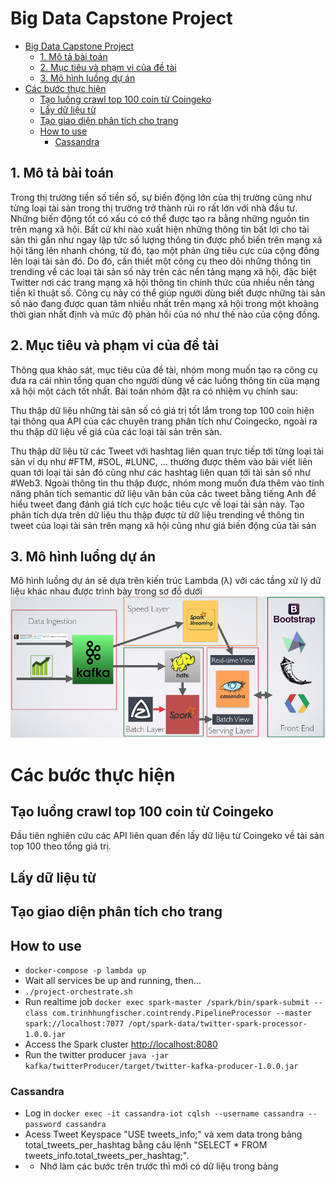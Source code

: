 # Big Data Capstone Project

- [Big Data Capstone Project](#big-data-capstone-project)
  - [1. Mô tả bài toán](#1-mô-tả-bài-toán)
  - [2. Mục tiêu và phạm vi của đề tài](#2-mục-tiêu-và-phạm-vi-của-đề-tài)
  - [3. Mô hình luồng dự án](#3-mô-hình-luồng-dự-án)
- [Các bước thực hiện](#các-bước-thực-hiện)
  - [Tạo luồng crawl top 100 coin từ Coingeko](#tạo-luồng-crawl-top-100-coin-từ-coingeko)
  - [Lấy dữ liệu từ](#lấy-dữ-liệu-từ)
  - [Tạo giao diện phân tích cho trang](#tạo-giao-diện-phân-tích-cho-trang)
  - [How to use](#how-to-use)
    - [Cassandra](#cassandra)

## 1. Mô tả bài toán

Trong thị trường tiền số tiền số, sự biến động lớn của thị trường cũng như từng loại tài sản trong thị trường trở thành rủi ro rất lớn với nhà đầu tư. Những biến động tốt có xấu có có thể được tạo ra bằng những nguồn tin trên mạng xã hội. Bất cứ khi nào xuất hiện những thông tin bất lợi cho tài sản thì gần như ngay lập tức số lượng thông tin được phổ biến trên mạng xã hội tăng lên nhanh chóng, từ đó, tạo một phản ứng tiêu cực của cộng đồng lên loại tài sản đó. Do đó, cần thiết một công cụ theo dõi những thông tin trending về các loại tài sản số này trên các nền tảng mạng xã hội, đặc biệt Twitter nơi các trang mạng xã hội thông tin chính thức của nhiều nền tảng tiền kĩ thuật số. Công cụ này có thể giúp người dùng biết được những tài sản số nào đang được quan tâm nhiều nhất trên mạng xã hội trong một khoảng thời gian nhất định và mức độ phản hồi của nó như thế nào của cộng đồng.

## 2. Mục tiêu và phạm vi của đề tài
Thông qua khảo sát, mục tiêu của đề tài, nhóm mong muốn tạo ra công cụ đưa ra cái nhìn tổng quan cho người dùng về các luồng thông tin của mạng xã hội một cách tốt nhất. Bài toán nhóm đặt ra có nhiệm vụ chính sau: 

Thu thập dữ liệu những tài sản số có giá trị tốt lắm trong top 100 coin hiện tại thông qua API của các chuyên trang phân tích như Coingecko, ngoài ra thu thập dữ liệu về giá của các loại tài sản trên sàn.

Thu thập dữ liệu từ các Tweet với hashtag liên quan trực tiếp tới từng loại tài sản ví dụ như #FTM, #SOL, #LUNC, … thường được thêm vào bài viết liên quan tới loại tài sản đó cũng như các hashtag liên quan tới tài sản số như #Web3. Ngoài thông tin thu thập được, nhóm mong muốn đưa thêm vào tính năng phân tích semantic dữ liệu văn bản của các tweet bằng tiếng Anh để hiểu tweet đang đánh giá tích cực hoặc tiêu cực về loại tài sản này.
Tạo phân tích dựa trên dữ liệu thu thập được từ dữ liệu trending về thông tin tweet của loại tài sản trên mạng xã hội cũng như giá biến động của tài sản

## 3. Mô hình luồng dự án
Mô hình luồng dự án sẽ dựa trên kiến trúc Lambda (&#955;) với các tầng xử lý dữ liệu khác nhau  được trình bày trong sơ đồ dưới
![#Data Pipeline](images/pipeline.png)


# Các bước thực hiện

## Tạo luồng crawl top 100 coin từ Coingeko
Đầu tiên nghiên cứu các API liên quan đến lấy dữ liệu từ Coingeko về tài sản top 100 theo tổng giá trị. 


## Lấy dữ liệu từ 
## Tạo giao diện phân tích cho trang


## How to use

- `docker-compose -p lambda up`
- Wait all services be up and running, then...
- `./project-orchestrate.sh`
- Run realtime job `docker exec spark-master /spark/bin/spark-submit --class com.trinhhungfischer.cointrendy.PipelineProcessor --master spark://localhost:7077 /opt/spark-data/twitter-spark-processor-1.0.0.jar`
- Access the Spark cluster <http://localhost:8080>
- Run the twitter producer `java -jar kafka/twitterProducer/target/twitter-kafka-producer-1.0.0.jar`

### Cassandra

- Log in `docker exec -it cassandra-iot cqlsh --username cassandra --password cassandra`
- Acess Tweet Keyspace "USE tweets_info;" và xem data trong bảng total_tweets_per_hashtag bằng câu lệnh "SELECT * FROM tweets_info.total_tweets_per_hashtag;".
- - Nhớ làm các bước trên trước thì mới có dữ liệu trong bảng
